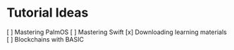 # Tutorial Ideas
[ ] Mastering PalmOS
[ ] Mastering Swift
[x] Downloading learning materials
[ ] Blockchains with BASIC

